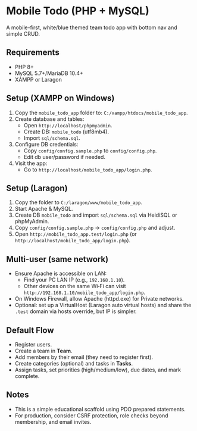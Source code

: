 # Mobile Todo (PHP + MySQL)

A mobile-first, white/blue themed team todo app with bottom nav and simple CRUD.

## Requirements
- PHP 8+
- MySQL 5.7+/MariaDB 10.4+
- XAMPP or Laragon

## Setup (XAMPP on Windows)
1. Copy the `mobile_todo_app` folder to: `C:/xampp/htdocs/mobile_todo_app`.
2. Create database and tables:
   - Open `http://localhost/phpmyadmin`.
   - Create DB: `mobile_todo` (utf8mb4).
   - Import `sql/schema.sql`.
3. Configure DB credentials:
   - Copy `config/config.sample.php` to `config/config.php`.
   - Edit db user/password if needed.
4. Visit the app:
   - Go to `http://localhost/mobile_todo_app/login.php`.

## Setup (Laragon)
1. Copy the folder to `C:/laragon/www/mobile_todo_app`.
2. Start Apache & MySQL.
3. Create DB `mobile_todo` and import `sql/schema.sql` via HeidiSQL or phpMyAdmin.
4. Copy `config/config.sample.php` → `config/config.php` and adjust.
5. Open `http://mobile_todo_app.test/login.php` (or `http://localhost/mobile_todo_app/login.php`).

## Multi-user (same network)
- Ensure Apache is accessible on LAN:
  - Find your PC LAN IP (e.g., `192.168.1.10`).
  - Other devices on the same Wi‑Fi can visit `http://192.168.1.10/mobile_todo_app/login.php`.
- On Windows Firewall, allow Apache (httpd.exe) for Private networks.
- Optional: set up a VirtualHost (Laragon auto virtual hosts) and share the `.test` domain via hosts override, but IP is simpler.

## Default Flow
- Register users.
- Create a team in **Team**.
- Add members by their email (they need to register first).
- Create categories (optional) and tasks in **Tasks**.
- Assign tasks, set priorities (high/medium/low), due dates, and mark complete.

## Notes
- This is a simple educational scaffold using PDO prepared statements.
- For production, consider CSRF protection, role checks beyond membership, and email invites.

